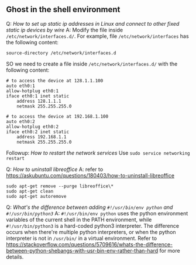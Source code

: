 ## Ghost in the shell environment

Q: _How to set up static ip addresses in Linux and connect to other fixed static ip devices by wire_
A: Modify the file inside `/etc/network/interfaces.d/`.
For example, file `/etc/network/interfaces` has the following content:

```
source-directory /etc/network/interfaces.d
```

SO we need to create a file inside `/etc/network/interfaces.d/` with the following content:

```
# to access the device at 128.1.1.100
auto eth0:1
allow-hotplug eth0:1
iface eth0:1 inet static
    address 128.1.1.1
    netmask 255.255.255.0

# to access the device at 192.168.1.100
auto eth0:2
allow-hotplug eth0:2
iface eth0:2 inet static
    address 192.168.1.1
    netmask 255.255.255.0
```

Followup: _How to restart the network services_
Use `sudo service networking restart`

Q: _How to uninstall libreoffice_
A: refer to https://askubuntu.com/questions/180403/how-to-uninstall-libreoffice

```
sudo apt-get remove --purge libreoffice\*
sudo apt-get clean
sudo apt-get autoremove
```

Q: _What's the difference between adding `#!/usr/bin/env python` and `#!/usr/bin/python3`_
A: `#!/usr/bin/env python` uses the python environment variables of the current shell in the PATH environment, while `#!/usr/bin/python3` is a hard-coded python3 interpreter. The difference occurs when there're multiple python interpreters, or when the python interpreter is not in `/usr/bin/` in a virtual environment. Refer to https://stackoverflow.com/questions/5709616/whats-the-difference-between-python-shebangs-with-usr-bin-env-rather-than-hard for more details.
